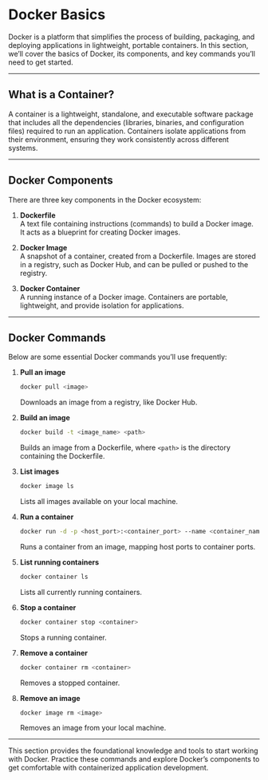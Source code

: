 # Docker Basics

Docker is a platform that simplifies the process of building, packaging, and deploying applications in lightweight, portable containers. In this section, we’ll cover the basics of Docker, its components, and key commands you’ll need to get started.

---

## What is a Container?

A container is a lightweight, standalone, and executable software package that includes all the dependencies (libraries, binaries, and configuration files) required to run an application. Containers isolate applications from their environment, ensuring they work consistently across different systems.

---

## Docker Components

There are three key components in the Docker ecosystem:

1. **Dockerfile**  
   A text file containing instructions (commands) to build a Docker image. It acts as a blueprint for creating Docker images.

2. **Docker Image**  
   A snapshot of a container, created from a Dockerfile. Images are stored in a registry, such as Docker Hub, and can be pulled or pushed to the registry.

3. **Docker Container**  
   A running instance of a Docker image. Containers are portable, lightweight, and provide isolation for applications.

---

## Docker Commands

Below are some essential Docker commands you’ll use frequently:

1. **Pull an image**
   ```bash
   docker pull <image>
   ```
   Downloads an image from a registry, like Docker Hub.

2. **Build an image**
   ```bash
   docker build -t <image_name> <path>
   ```
   Builds an image from a Dockerfile, where `<path>` is the directory containing the Dockerfile.

3. **List images**
   ```bash
   docker image ls
   ```
   Lists all images available on your local machine.

4. **Run a container**
   ```bash
   docker run -d -p <host_port>:<container_port> --name <container_name> <image>
   ```
   Runs a container from an image, mapping host ports to container ports.

5. **List running containers**
   ```bash
   docker container ls
   ```
   Lists all currently running containers.

6. **Stop a container**
   ```bash
   docker container stop <container>
   ```
   Stops a running container.

7. **Remove a container**
   ```bash
   docker container rm <container>
   ```
   Removes a stopped container.

8. **Remove an image**
   ```bash
   docker image rm <image>
   ```
   Removes an image from your local machine.

---

This section provides the foundational knowledge and tools to start working with Docker. Practice these commands and explore Docker’s components to get comfortable with containerized application development.